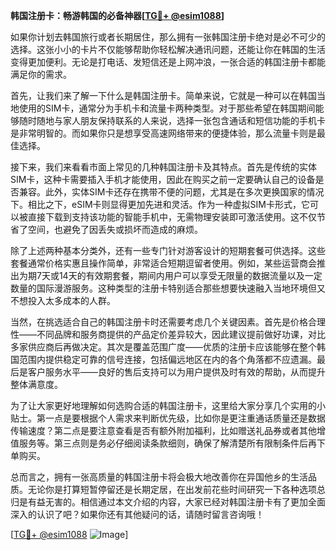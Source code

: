 **韩国注册卡：畅游韩国的必备神器[[TG💪+ @esim1088](https://t.me/s/esim1088)]**

如果你计划去韩国旅行或者长期居住，那么拥有一张韩国注册卡绝对是必不可少的选择。这张小小的卡片不仅能够帮助你轻松解决通讯问题，还能让你在韩国的生活变得更加便利。无论是打电话、发短信还是上网冲浪，一张合适的韩国注册卡都能满足你的需求。

首先，让我们来了解一下什么是韩国注册卡。简单来说，它就是一种可以在韩国当地使用的SIM卡，通常分为手机卡和流量卡两种类型。对于那些希望在韩国期间能够随时随地与家人朋友保持联系的人来说，选择一张包含通话和短信功能的手机卡是非常明智的。而如果你只是想享受高速网络带来的便捷体验，那么流量卡则是最佳选择。

接下来，我们来看看市面上常见的几种韩国注册卡及其特点。首先是传统的实体SIM卡，这种卡需要插入手机才能使用，因此在购买之前一定要确认自己的设备是否兼容。此外，实体SIM卡还存在携带不便的问题，尤其是在多次更换国家的情况下。相比之下，eSIM卡则显得更加先进和灵活。作为一种虚拟SIM卡形式，它可以被直接下载到支持该功能的智能手机中，无需物理安装即可激活使用。这不仅节省了空间，也避免了因丢失或损坏而造成的麻烦。

除了上述两种基本分类外，还有一些专门针对游客设计的短期套餐可供选择。这些套餐通常价格实惠且操作简单，非常适合短期逗留者使用。例如，某些运营商会推出为期7天或14天的有效期套餐，期间内用户可以享受无限量的数据流量以及一定数量的国际漫游服务。这种类型的注册卡特别适合那些想要快速融入当地环境但又不想投入太多成本的人群。

当然，在挑选适合自己的韩国注册卡时还需要考虑几个关键因素。首先是价格合理性——不同品牌和服务商提供的产品定价差异较大，因此建议提前做好功课，对比多家供应商后再做决定。其次是覆盖范围广度——优质的注册卡应该能够在整个韩国范围内提供稳定可靠的信号连接，包括偏远地区在内的各个角落都不应遗漏。最后是客户服务水平——良好的售后支持可以为用户提供及时有效的帮助，从而提升整体满意度。

为了让大家更好地理解如何选购合适的韩国注册卡，这里给大家分享几个实用的小贴士。第一点是要根据个人需求来判断优先级，比如你是更注重通话质量还是数据传输速度？第二点是要注意查看是否有额外附加福利，比如赠送礼品券或者其他增值服务等。第三点则是务必仔细阅读条款细则，确保了解清楚所有限制条件后再下单购买。

总而言之，拥有一张高质量的韩国注册卡将会极大地改善你在异国他乡的生活品质。无论你是打算短暂停留还是长期定居，在出发前花些时间研究一下各种选项总归是有益无害的。相信通过本文介绍的内容，大家已经对韩国注册卡有了更加全面深入的认识了吧？如果你还有其他疑问的话，请随时留言咨询哦！

[[TG💪+ @esim1088](https://t.me/s/esim1088) ![Image](https://i.postimg.cc/4NQfJmqS/Snipaste-2025-05-13-00-14-12.png)]